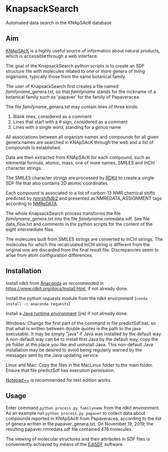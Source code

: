 # KnapsackSearch
 Automated data search in the KNApSAcK database

## Aim
 [KNApSAcK](http://www.knapsackfamily.com) is a highly useful source of information about natural products, which is accessible through a web interface.
 
 The goal of the KnapsackSearch python scripts is to create an SDF structure file with molecules related to one or more genera of living organisms, typically those from the same botanical family.
 
 The user of KnapsackSearch first creates a file named *familyname*_genera.txt, so that *familyname* stands for the nickname of a botanical family such as 'papaver' for the family of Papaveracea.
 
 The file *familyname*_genera.txt may contain lines of three kinds:
 
 1. Blank lines, considered as a comment
 2. Lines that start with a # sign, considered as a comment
 3. Lines with a single word, standing for a *genus* name
 
 All associations between all organism names and compounds for all given genera names are searched in KNApSAcK through the web and a list of compounds is established.
 
 Data are then extracted from KNApSAcK for each compound, such as elemental formula, atomic, mass, one of more names, SMILES and InChI character strings.
 
 The SMILES character strings are processed by [RDKit](https://www.rdkit.org/) to create a single SDF file that also contains 2D atomic coordinates.
 
 Each compound is associated to a list of carbon-13 NMR chemical shifts predicted by [nmrshiftdb2](https://nmrshiftdb.nmr.uni-koeln.de/) and presented as NMREDATA_ASSIGNMENT tags according to [NMReDATA](https://nmredata.org/).
 
 The whole KnapsackSearch process transforms the file *familyname*_genera.txt into the file *familyname*.nmredata.sdf. See file data_flow.txt and comments in the python scripts for the content of the eight intermediate files.
 
 The molecules built from SMILES strings are converted to InChI strings. The molecules for which this recalculated InChI string is different from the original one are discarded from the final result file. Discrepancies seem to arise from atom configuration differences.
 
## Installation

 Install rdkit from [Anaconda](https://www.anaconda.com/distribution/) as recommended in https://www.rdkit.org/docs/Install.html, if not already done.
 
 Install the python *requests* module from the rdkit environment (`conda install -c anaconda requests`)
 
 Install a [Java runtime environment](https://www.java.com/fr/download/) (jre) if not already done.
 
 Windows: Change the first part of the command in file predictSdf.bat, so that what is written between double quotes is the path to the java executable. It may be simply "java" if Java was installed by the default way. A non-default way can be to install first Java by the default way, copy the jre folder at the place you like and uninstall Java. This non-default Java installation may be desired to avoid being regularly warned by the messages sent by the Java updating service.
 
 Linux and Mac: Copy the files in the MacLinux folder to the main folder. Ensure that file predictSdf has execution permission.
 
 [Notepad++](https://notepad-plus-plus.org/downloads/) is recommended for text edition works.
 
 ## Usage
 
 Enter command `python process.py familyname` from the rdkit environment. As an example run `python process.py papaver` to collect data about compounds reported in KNApSAcK from Papaveracea, according to the list of genera written in file papaver_genera.txt. On November 19, 2019, the resulting papaver.nmredata.sdf file contained 476 molecules.

 The viewing of molecular structures and their attributes in SDF files is conveniently achieved by means of the [EdiSDF](http://infochim.u-strasbg.fr/spip.php?rubrique41) software.
 